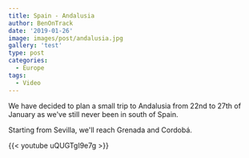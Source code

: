 ```yaml
---
title: Spain - Andalusia
author: BenOnTrack
date: '2019-01-26'
image: images/post/andalusia.jpg
gallery: 'test'
type: post
categories:
  - Europe
tags:
  - Video
---
```


We have decided to plan a small trip to Andalusia from 22nd to 27th of January as we've still never been in south of Spain.

Starting from Sevilla, we'll reach Grenada and Cordobá.

{{< youtube uQUGTgI9e7g >}}